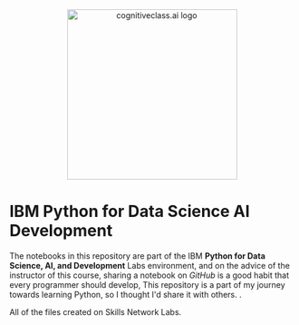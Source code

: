<center>
    <img src="https://cf-courses-data.s3.us.cloud-object-storage.appdomain.cloud/IBMDeveloperSkillsNetwork-PY0101EN-SkillsNetwork/IDSNlogo.png" width="300" alt="cognitiveclass.ai logo"  />
</center>

# IBM Python for Data Science AI Development
The notebooks in this repository are part of the IBM **Python for Data Science, AI, and Development** Labs environment, and on the advice of the instructor of this course, sharing a notebook on *GitHub* is a good habit that every programmer should develop, This repository is a part of my journey towards learning Python, so I thought I'd share it with others. .

All of the files created on Skills Network Labs. 
